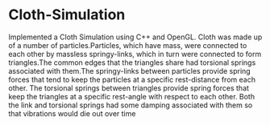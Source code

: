 Cloth-Simulation
================

Implemented a Cloth Simulation using C++ and OpenGL. Cloth was made up of a number of particles.Particles, which have mass, were connected to each other by massless springy-links, which in turn were connected to form triangles.The common edges that the triangles share had torsional springs associated with them.The springy-links between particles provide spring forces that tend to keep the particles at a specific rest-distance from each other. The torsional springs between triangles provide spring forces that keep the triangles at a specific rest-angle with respect to each other. Both the link and torsional springs had some damping associated with them so that vibrations would die out over time
